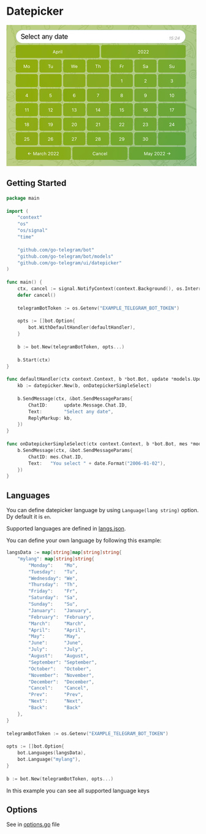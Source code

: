 # Datepicker

![datepicker_1.png](datepicker.png)

## Getting Started

```go
package main

import (
	"context"
	"os"
	"os/signal"
	"time"

	"github.com/go-telegram/bot"
	"github.com/go-telegram/bot/models"
	"github.com/go-telegram/ui/datepicker"
)

func main() {
	ctx, cancel := signal.NotifyContext(context.Background(), os.Interrupt)
	defer cancel()

	telegramBotToken := os.Getenv("EXAMPLE_TELEGRAM_BOT_TOKEN")

	opts := []bot.Option{
		bot.WithDefaultHandler(defaultHandler),
	}

	b := bot.New(telegramBotToken, opts...)

	b.Start(ctx)
}

func defaultHandler(ctx context.Context, b *bot.Bot, update *models.Update) {
	kb := datepicker.New(b, onDatepickerSimpleSelect)

	b.SendMessage(ctx, &bot.SendMessageParams{
		ChatID:      update.Message.Chat.ID,
		Text:        "Select any date",
		ReplyMarkup: kb,
	})
}

func onDatepickerSimpleSelect(ctx context.Context, b *bot.Bot, mes *models.Message, date time.Time) {
	b.SendMessage(ctx, &bot.SendMessageParams{
		ChatID: mes.Chat.ID,
		Text:   "You select " + date.Format("2006-01-02"),
	})
}
```

## Languages

You can define datepicker language by using `Language(lang string)` option. Dy default it is `en`.

Supported languages are defined in [langs.json](langs.json).

You can define your own language by following this example:

```go
langsData := map[string]map[string]string{
    "mylang": map[string]string{
        "Monday":    "Mo",
        "Tuesday":   "Tu",
        "Wednesday": "We",
        "Thursday":  "Th",
        "Friday":    "Fr",
        "Saturday":  "Sa",
        "Sunday":    "Su",
        "January":   "January",
        "February":  "February",
        "March":     "March",
        "April":     "April",
        "May":       "May",
        "June":      "June",
        "July":      "July",
        "August":    "August",
        "September": "September",
        "October":   "October",
        "November":  "November",
        "December":  "December",
        "Cancel":    "Cancel",
        "Prev":      "Prev",
        "Next":      "Next",
        "Back":      "Back"
    },
}

telegramBotToken := os.Getenv("EXAMPLE_TELEGRAM_BOT_TOKEN")

opts := []bot.Option{
    bot.Languages(langsData),
    bot.Language("mylang"),
}

b := bot.New(telegramBotToken, opts...)
```

In this example you can see all supported language keys

## Options

See in [options.go](options.go) file 
